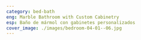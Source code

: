 ```yaml
---
category: bed-bath
eng: Marble Bathroom with Custom Cabinetry
esp: Baño de mármol con gabinetes personalizados
cover_image: ./images/bedroom-04-01--06.jpg
---
```

 

